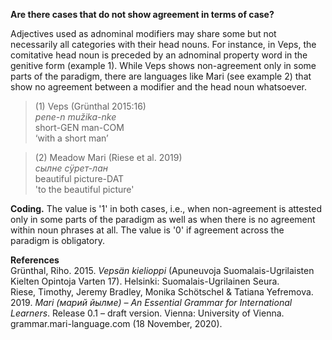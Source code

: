**Are there cases that do not show agreement in terms of case?**

Adjectives used as adnominal modifiers may share some but not necessarily all categories with their head nouns. For instance, in Veps, the comitative head noun is preceded by an adnominal property word in the genitive form (example 1). While Veps shows non-agreement only in some parts of the paradigm, there are languages like Mari (see example 2) that show no agreement between a modifier and the head noun whatsoever.

>(1) Veps (Grünthal 2015:16)<br/>
>*pene-n mužika-nke* <br/>
>short-GEN man-COM<br/> 
>‘with a short man’ 

>(2) Meadow Mari (Riese et al. 2019)<br/>
>*сылне сӱрет-лан*<br/>
>beautiful picture-DAT<br/>
>'to the beautiful picture'

**Coding.** The value is '1' in both cases, i.e., when non-agreement is attested only in some parts of the paradigm as well as when there is no agreement within noun phrases at all. The value is '0' if agreement across the paradigm is obligatory.

**References**<br/>
Grünthal, Riho. 2015. *Vepsän kielioppi* (Apuneuvoja Suomalais-Ugrilaisten Kielten Opintoja Varten 17). Helsinki: Suomalais-Ugrilainen Seura.<br/>
Riese, Timothy, Jeremy Bradley, Monika Schötschel & Tatiana Yefremova. 2019. *Mari (марий йылме) – An Essential Grammar for International Learners*. Release 0.1 – draft version. Vienna: University of Vienna. grammar.mari-language.com (18 November, 2020).
